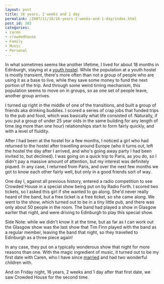 ```yaml
---
layout: post
title: 16 years, 2 weeks and 1 day
permalink: /2007/11/18/16-years-2-weeks-and-1-day/index.html
post_id: 303
categories: 
- caren
- crowdedhouse
- Family
- Music
- Personal
---
```


 In what sometimes seems like another lifetime, I lived for about 18 months in Edinburgh, staying at a <a href="http://www.highstreethostel.com">youth hostel</a>. While the population at a youth hostel is mostly transient, there's more often than not a group of people who are using it as a base to live, while they save some money to fund the next portion of the trip. And through some weird timing mechanism, this population seems to move on in groups, so as one set of people leave, another group arrives.

I turned up right in the middle of one of the transitions, and built a group of friends aka drinking buddies. I scored a series of crap jobs that funded trips to the pub and food, which was basically what life consisted of. Naturally, if you put a group of under 25 year olds in the same building for any length of time (eg more than one hour) relationships start to form fairly quickly, and with a level of fluidity.

After I had been at the hostel for a few months, I noticed a girl who had returned to the hostel after travelling around Europe (who it turns out, left the hostel the day after I arrived, and who's going away party I had been invited to, but declined). I was going on a quick trip to Paris, as you do, so I didn't pay a massive amount of attention, but my interest was definitely piqued. In any case, I returned from Paris, and over the next few months we got to know each other fairly well, but only in a good friends sort of way.

One day I, against all previous history, entered a radio competition to see Crowded House in a special show being put on by Radio Forth. I scored two tickets, so I asked this girl if she wanted to go along. She'd never really heard of the band, but a free ticket is a free ticket, so she came along. We went to the show, which turned out to be in a tiny little pub, and there was only about 50 people in the room. The band had played a show in Glasgow earlier that night, and were driving to Edinburgh to play this special show.

Side Note: while we didn't know it at the time, but as far as I can work out the Glasgow show was the last show that Tim Finn played with the band as a regular member, leaving the band that night, so they travelled to Edinburgh as a three piece again!

In any case, they put on a typically wonderous show that night for more reasons than one. With the magic ingredient of music, it turned out to be my first date with Caren, who I have since <a href="http://flickr.com/photos/mrsparkle/187793/">married</a> and had two wonderful children with.

And on Friday night, 16 years, 2 weeks and 1 day after that first date, we saw Crowded House for the second time.

